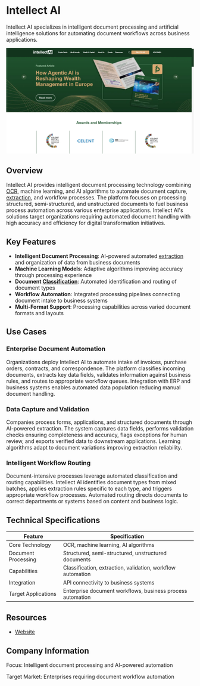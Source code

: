 # Intellect AI

Intellect AI specializes in intelligent document processing and artificial intelligence solutions for automating document workflows across business applications.

![Intellect AI](assets/intellect-ai.png)


## Overview

Intellect AI provides intelligent document processing technology combining [OCR](../../capabilities/ocr/index.md), machine learning, and AI algorithms to automate document capture, [extraction](../../capabilities/extraction/index.md), and workflow processes. The platform focuses on processing structured, semi-structured, and unstructured documents to fuel business process automation across various enterprise applications. Intellect AI's solutions target organizations requiring automated document handling with high accuracy and efficiency for digital transformation initiatives.

## Key Features

- **Intelligent Document Processing**: AI-powered automated [extraction](../../capabilities/extraction/index.md) and organization of data from business documents
- **Machine Learning Models**: Adaptive algorithms improving accuracy through processing experience
- **Document [Classification](../../capabilities/classification/index.md)**: Automated identification and routing of document types
- **Workflow Automation**: Integrated processing pipelines connecting document intake to business systems
- **Multi-Format Support**: Processing capabilities across varied document formats and layouts

## Use Cases

### Enterprise Document Automation

Organizations deploy Intellect AI to automate intake of invoices, purchase orders, contracts, and correspondence. The platform classifies incoming documents, extracts key data fields, validates information against business rules, and routes to appropriate workflow queues. Integration with ERP and business systems enables automated data population reducing manual document handling.

### Data Capture and Validation

Companies process forms, applications, and structured documents through AI-powered extraction. The system captures data fields, performs validation checks ensuring completeness and accuracy, flags exceptions for human review, and exports verified data to downstream applications. Learning algorithms adapt to document variations improving extraction reliability.

### Intelligent Workflow Routing

Document-intensive processes leverage automated classification and routing capabilities. Intellect AI identifies document types from mixed batches, applies extraction rules specific to each type, and triggers appropriate workflow processes. Automated routing directs documents to correct departments or systems based on content and business logic.

## Technical Specifications

| Feature | Specification |
|---------|---------------|
| Core Technology | OCR, machine learning, AI algorithms |
| Document Processing | Structured, semi-structured, unstructured documents |
| Capabilities | Classification, extraction, validation, workflow automation |
| Integration | API connectivity to business systems |
| Target Applications | Enterprise document workflows, business process automation |

## Resources

- [Website](https://www.intellectai.com)

## Company Information

Focus: Intelligent document processing and AI-powered automation

Target Market: Enterprises requiring document workflow automation
